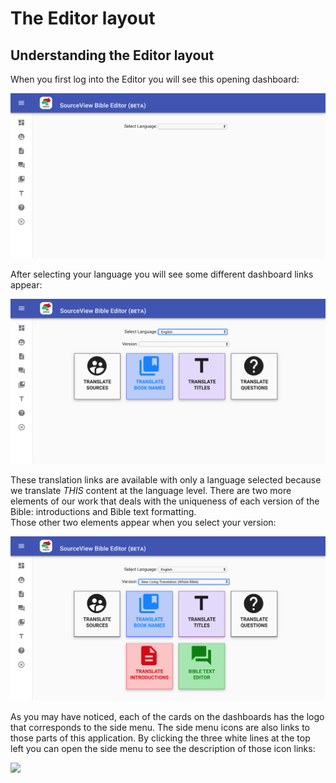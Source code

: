 # The Editor layout

## Understanding the Editor layout

When you first log into the Editor you will see this opening dashboard:

![](.gitbook/assets/screen-shot-2019-06-10-at-11.28.47-am.png)

After selecting your language you will see some different dashboard links appear:

![](.gitbook/assets/screen-shot-2019-06-10-at-11.29.07-am.png)

These translation links are available with only a language selected because we translate _THIS_ content at the language level. There are two more elements of our work that deals with the uniqueness of each version of the Bible: introductions and Bible text formatting.  
Those other two elements appear when you select your version:

![](.gitbook/assets/screen-shot-2019-06-10-at-11.29.20-am.png)

As you may have noticed, each of the cards on the dashboards has the logo that corresponds to the side menu. The side menu icons are also links to those parts of this application. By clicking the three white lines at the top left you can open the side menu to see the description of those icon links:



![](https://lh3.googleusercontent.com/or6cAZ7m08q-T-YFnIILJxHKTPvxzO_BUV0gkmoIM_Fv6Fyzx_55mr8RM5jn433aHZYC1_2G7Ckm-8fLnNZYn8-kUOMq0g9xXytdNhKZyeVipD0G2Kb0N20uP_Z9ywbqVqVf7GtH)



